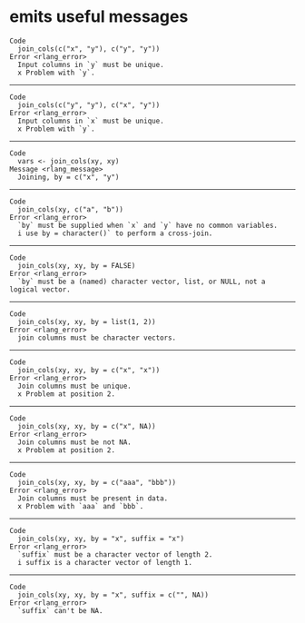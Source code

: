 # emits useful messages

    Code
      join_cols(c("x", "y"), c("y", "y"))
    Error <rlang_error>
      Input columns in `y` must be unique.
      x Problem with `y`.

---

    Code
      join_cols(c("y", "y"), c("x", "y"))
    Error <rlang_error>
      Input columns in `x` must be unique.
      x Problem with `y`.

---

    Code
      vars <- join_cols(xy, xy)
    Message <rlang_message>
      Joining, by = c("x", "y")

---

    Code
      join_cols(xy, c("a", "b"))
    Error <rlang_error>
      `by` must be supplied when `x` and `y` have no common variables.
      i use by = character()` to perform a cross-join.

---

    Code
      join_cols(xy, xy, by = FALSE)
    Error <rlang_error>
      `by` must be a (named) character vector, list, or NULL, not a logical vector.

---

    Code
      join_cols(xy, xy, by = list(1, 2))
    Error <rlang_error>
      join columns must be character vectors.

---

    Code
      join_cols(xy, xy, by = c("x", "x"))
    Error <rlang_error>
      Join columns must be unique.
      x Problem at position 2.

---

    Code
      join_cols(xy, xy, by = c("x", NA))
    Error <rlang_error>
      Join columns must be not NA.
      x Problem at position 2.

---

    Code
      join_cols(xy, xy, by = c("aaa", "bbb"))
    Error <rlang_error>
      Join columns must be present in data.
      x Problem with `aaa` and `bbb`.

---

    Code
      join_cols(xy, xy, by = "x", suffix = "x")
    Error <rlang_error>
      `suffix` must be a character vector of length 2.
      i suffix is a character vector of length 1.

---

    Code
      join_cols(xy, xy, by = "x", suffix = c("", NA))
    Error <rlang_error>
      `suffix` can't be NA.

